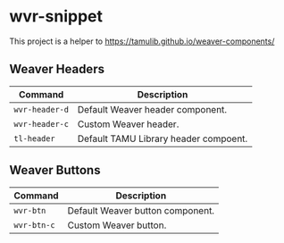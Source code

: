 # wvr-snippet
This project is a helper to https://tamulib.github.io/weaver-components/<br/>

## Weaver Headers
| Command | Description |
| --- | --- |
| `wvr-header-d` | Default Weaver header component. |
| `wvr-header-c` | Custom Weaver header. |
| `tl-header`    | Default TAMU Library header compoent. |

## Weaver Buttons
| Command | Description |
| --- | --- |
| `wvr-btn`   | Default Weaver button component. |
| `wvr-btn-c` | Custom Weaver button. |
